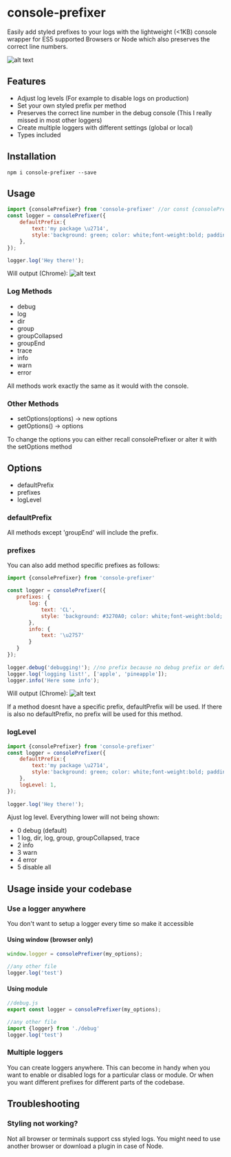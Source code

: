 # console-prefixer
Easily add styled prefixes to your logs with the lightweight (<1KB) console wrapper for ES5 supported Browsers or Node which also preserves the correct line numbers. 

![alt text](https://i.ibb.co/T1fy5X3/download.png)

## Features
* Adjust log levels (For example to disable logs on production)
* Set your own styled prefix per method
* Preserves the correct line number in the debug console (This I really missed in most other loggers)
* Create multiple loggers with different settings (global or local)
* Types included

## Installation
```
npm i console-prefixer --save
```

## Usage
```javascript
import {consolePrefixer} from 'console-prefixer' //or const {consolePrefixer} = require('console-prefixer')
const logger = consolePrefixer({
    defaultPrefix:{
        text:'my package \u2714',
        style:'background: green; color: white;font-weight:bold; padding:2px; border-radius:2px;'
    },
});

logger.log('Hey there!');
```

Will output (Chrome):
![alt text](https://i.ibb.co/LN8FxhW/Screenshot-7.png)

### Log Methods
 * debug
 * log
 * dir
 * group
 * groupCollapsed
 * groupEnd
 * trace
 * info
 * warn
 * error
   
All methods work exactly the same as it would with the console.

### Other Methods
 * setOptions(options) -> new options
 * getOptions() -> options

To change the options you can either recall consolePrefixer or alter it with the setOptions method 

## Options
 * defaultPrefix
 * prefixes
 * logLevel

### defaultPrefix
All methods except 'groupEnd' will include the prefix.
 
### prefixes
 You can also add method specific prefixes as follows:
 ```javascript
import {consolePrefixer} from 'console-prefixer'

const logger = consolePrefixer({
    prefixes: {
        log: {
            text: 'CL',
            style: 'background: #3270A0; color: white;font-weight:bold; padding:2px; border-radius:20px; border: 1px solid white;'
        },
        info: {
            text: '\u2757'
        }
    }
});
   
logger.debug('debugging!'); //no prefix because no debug prefix or defaultPrefix is set
logger.log('logging list!', ['apple', 'pineapple']);
logger.info('Here some info');
```

Will output (Chrome):
![alt text](https://i.ibb.co/wQJbGjW/Screenshot-6.png)

If a method doesnt have a specific prefix, defaultPrefix will be used. If there is also no defaultPrefix, no prefix will be used for this method.
 
### logLevel
```javascript
import {consolePrefixer} from 'console-prefixer'
const logger = consolePrefixer({
    defaultPrefix:{
        text:'my package \u2714',
        style:'background: green; color: white;font-weight:bold; padding:2px; border-radius:2px;'
    },
    logLevel: 1,
});
   
logger.log('Hey there!');
```
Ajust log level. Everything lower will not being shown:
 * 0 debug (default)
 * 1 log, dir, log, group, groupCollapsed, trace
 * 2 info
 * 3 warn
 * 4 error
 * 5 disable all

## Usage inside your codebase

### Use a logger anywhere
You don't want to setup a logger every time so make it accessible 

#### Using window (browser only)

```javascript
window.logger = consolePrefixer(my_options);
```
```javascript
//any other file
logger.log('test')
```


#### Using module
```javascript
//debug.js
export const logger = consolePrefixer(my_options);
```
```javascript
//any other file
import {logger} from './debug'
logger.log('test')
```

### Multiple loggers
You can create loggers anywhere.
This can become in handy when you want to enable or disabled logs for a particular class or module.
Or when you want different prefixes for different parts of the codebase.

## Troubleshooting

### Styling not working?
Not all browser or terminals support css styled logs. You might need to use another browser or download a plugin in case of Node. 



